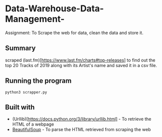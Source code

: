 # Data-Warehouse-Data-Management-
Assignment: To Scrape the web for data, clean the data and store it.
## Summary
scraped (last.fm)[https://www.last.fm/charts#top-releases] to find out the top 20 Tracks of 2019 along with its Artist's name and saved it in a csv file.

## Running the program
```
python3 scrapper.py
``` 

## Built with
* (Urllib)[https://docs.python.org/3/library/urllib.html] - To retrieve the HTML of a webpage
* [BeautifulSoup](https://www.crummy.com/software/BeautifulSoup/bs4/doc/) - To parse the HTML retrieved from scraping the web

 
